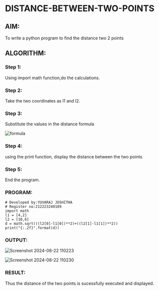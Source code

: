 # DISTANCE-BETWEEN-TWO-POINTS

## AIM:
To write a python program to find the distance two 2 points
## ALGORITHM:
### Step 1: 
Using import math function,do the calculations.
### Step 2: 
Take the two coordinates as l1 and l2.
### Step 3: 
Substitute the values in the distance formula

![formula](./images/formula.png)
### Step 4: 
using the print function, display the distance between the two points.
### Step 5: 
End the program.
### PROGRAM:
```
# Developed by:YUVARAJ JOSHITHA
# Register no:212223240189
import math 
l1 = [4,2]
l2 = [10,6]
d = math.sqrt(((l2[0]-l1[0])**2)+((l2[1]-l1[1])**2))
print("{:.2f}".format(d))
 ``` 


### OUTPUT:
![Screenshot 2024-08-22 110223](https://github.com/user-attachments/assets/298a9acd-6c82-44ca-9b72-c4639301f623)

![Screenshot 2024-08-22 110230](https://github.com/user-attachments/assets/c6d9a97f-98f6-4695-bbf9-663b2a2d17e1)


### RESULT:
Thus the distance of the two points is sucessfully executed and displayed.
